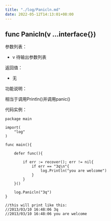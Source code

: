 ```yaml
---
title: "./log/Panicln.md"
date: 2022-05-12T14:13:01+08:00
---
```

## func Panicln(v ...interface{})

参数列表：

- v 待输出参数列表

返回值：

- 无

功能说明：

相当于调用Println()并调用panic()

代码实例：

	package main

	import(
		"log"
	)

	func main(){

		defer func(){

			if err := recover(); err != nil{
				if err == "3q\n"{
					log.Println("you are welcome")
				}
			}
		}()

		log.Panicln("3q")
	}

	//this will print like this:
	//2013/03/10 16:48:06 3q
	//2013/03/10 16:48:06 you are welcome

